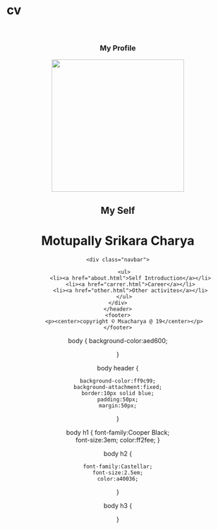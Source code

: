 # cv
‏<!DOCTYPE html>
<html>
<head>
<title> M.S.C Profile</title>
<link rel="stylesheet" type="text/css" href="profile\styles.css" media="all">
<style>
.navbar{float:center;}
ul
{
	list-style-type:none;
	background-color:red;
	width:200px;
	padding:0px;
	margin:0px;

}

li a
{
	text-decoration:none;
	font-size:1.6em;
	color:pink;
	padding:10px;
	display:block;

}

li a:hover
{
	background-color:00c177;
	color:black;
	


}


</style>
</head>
<body>
	<header>
		<h3 font align="center">My Profile</h3>
		<center><img src="C:/Users/DELL/Desktop/srikar.jpg" height="300px" width="300px"></center>
		<h2 font align="center">My Self </h2>
		<h1 font align="center">Motupally Srikara Charya</h1>
		
	<div class="navbar">

		<ul>
			<li><a href="about.html">Self Introduction</a></li>
			<li><a href="carrer.html">Career</a></li>
			<li><a href="other.html">Other activites</a></li>
		</ul>
	</div>
	</header>
	<footer>
		<p><center>copyright © Msacharya @ 19</center></p>
	</footer>






</body>
</html>


body
{
	background-color:aed600;
	
}






body header
{
	
	background-color:ff9c99;
	background-attachment:fixed;
	border:10px solid blue;
	padding:50px;
	margin:50px;

	


}

body h1
{
	font-family:Cooper Black;	
	font-size:3em;
	color:ff2fee;
}

body h2
{
		
	font-family:Castellar;
	font-size:2.5em;
	color:a40036;

}


body h3
{
	




}
